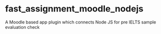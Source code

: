 # fast_assignment_moodle_nodejs
A Moodle based app plugin which connects Node JS for pre IELTS sample evaluation check
